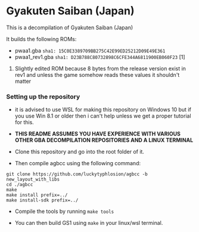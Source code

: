# Gyakuten Saiban (Japan)

This is a decompilation of Gyakuten Saiban (Japan)

It builds the following ROMs:
* pwaa1.gba `sha1: 15C0E3389709BB275C42E99ED25212D09E49E361`
* pwaa1_rev1.gba `sha1: D23B788C80732898C6CFE344A6811900EB060F23` [1]

1. Slightly edited ROM because 8 bytes from the release version exist in rev1 and unless the game somehow reads these values it shouldn't matter

### Setting up the repository

* it is advised to use WSL for making this repository on Windows 10 but if you use Win 8.1 or older then i can't help unless we get a proper tutorial for this.  

* **THIS README ASSUMES YOU HAVE EXPERIENCE WITH VARIOUS OTHER GBA DECOMPILATION REPOSITORIES AND A LINUX TERMINAL** 

* Clone this repository and go into the root folder of it.

* Then compile agbcc using the following command:
```
git clone https://github.com/luckytyphlosion/agbcc -b new_layout_with_libs
cd ./agbcc
make
make install prefix=../
make install-sdk prefix=../
```
* Compile the tools by running `make tools`

* You can then build GS1 using `make` in your linux/wsl terminal.
